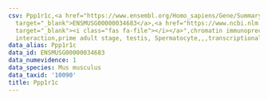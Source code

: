 ```yaml
---
csv: Ppp1r1c,<a href="https://www.ensembl.org/Homo_sapiens/Gene/Summary?db=core;g=ENSMUSG00000034683"
  target="_blank">ENSMUSG00000034683</a>,<a href="https://www.ncbi.nlm.nih.gov/pubmed/25450459"
  target="_blank"><i class="fas fa-file"></i></a>",chromatin immunoprecipitation assay,direct
  interaction,prime adult stage, testis, Spermatocyte,,,transcriptional regulation,
data_alias: Ppp1r1c
data_id: ENSMUSG00000034683
data_numevidence: 1
data_species: Mus musculus
data_taxid: '10090'
title: Ppp1r1c
---
```

